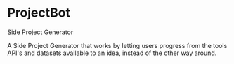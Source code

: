 # ProjectBot
Side Project Generator

A Side Project Generator that works by letting users progress from the tools API's and datasets available to an idea, instead of the
other way around.
